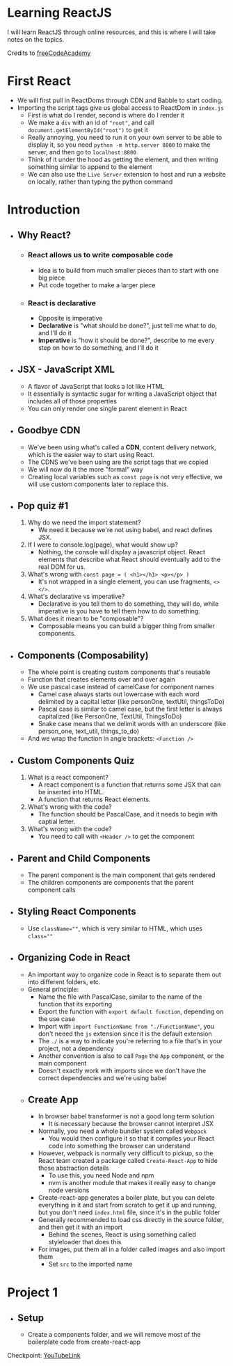 # Learning ReactJS

I will learn ReactJS through online resources, and this is where I will take notes on the topics.

Credits to [freeCodeAcademy](https://youtu.be/bMknfKXIFA8)

# First React

- We will first pull in ReactDoms through CDN and Babble to start coding.
- Importing the script tags give us global access to ReactDom in `index.js`
  - First is what do I render, second is where do I render it
  - We make a `div` with an id of `"root"`, and call `document.getElementById("root")` to get it
  - Really annoying, you need to run it on your own server to be able to display it, so you need `python -m http.server 8800` to make the server, and then go to `localhost:8800`
  - Think of it under the hood as getting the element, and then writing something similar to append to the element
  - We can also use the `Live Server` extension to host and run a website on locally, rather than typing the python command

# Introduction

- ## Why React?
  - ### React allows us to write composable code
    - Idea is to build from much smaller pieces than to start with one big piece
    - Put code together to make a larger piece
  - ### React is declarative
    - Opposite is imperative
    - **Declarative** is "what should be done?", just tell me what to do, and I'll do it
    - **Imperative** is "how it should be done?", describe to me every step on how to do something, and I'll do it
- ## JSX - JavaScript XML
  - A flavor of JavaScript that looks a lot like HTML
  - It essentially is syntactic sugar for writing a JavaScript object that includes all of those properties
  - You can only render one single parent element in React
- ## Goodbye CDN
  - We've been using what's called a **CDN**, content delivery network, which is the easier way to start using React.
  - The CDNS we've been using are the script tags that we copied
  - We will now do it the more "formal" way
  - Creating local variables such as `const page` is not very effective, we will use custom components later to replace this.
- ## Pop quiz #1
  1. Why do we need the import statement?
     - We need it because we're not using babel, and react defines JSX.
  2. If I were to console.log(page), what would show up?
     - Nothing, the console will display a javascript object. React elements that describe what React should eventually add to the real DOM for us.
  3. What's wrong with `const page = ( <h1></h1> <p></p> )`
     - It's not wrapped in a single element, you can use fragments, `<></>`.
  4. What's declarative vs imperative?
     - Declarative is you tell them to do something, they will do, while imperative is you have to tell them how to do something.
  5. What does it mean to be "composable"?
     - Composable means you can build a bigger thing from smaller components.
- ## Components (Composability)
  - The whole point is creating custom components that's reusable
  - Function that creates elements over and over again
  - We use pascal case instead of camelCase for component names
    - Camel case always starts out lowercase with each word delimited by a capital letter (like personOne, textUtil, thingsToDo)
    - Pascal case is similar to camel case, but the first letter is always capitalized (like PersonOne, TextUtil, ThingsToDo)
    - Snake case means that we delimit words with an underscore (like person_one, text_util, things_to_do)
  - And we wrap the function in angle brackets: `<Function />`
- ## Custom Components Quiz
  1. What is a react component?
     - A react component is a function that returns some JSX that can be inserted into HTML.
     - A function that returns React elements.
  2. What's wrong with the code?
     - The function should be PascalCase, and it needs to begin with captial letter.
  3. What's wrong with the code?
     - You need to call with `<Header />` to get the component
- ## Parent and Child Components
  - The parent component is the main component that gets rendered
  - The children components are components that the parent component calls
- ## Styling React Components
  - Use `className=""`, which is very similar to HTML, which uses `class=""`
- ## Organizing Code in React
  - An important way to organize code in React is to separate them out into different folders, etc.
  - General principle:
    - Name the file with PascalCase, similar to the name of the function that its exporting
    - Export the function with `export default function`, depending on the use case
    - Import with `import FunctionName from "./FunctionName"`, you don't neeed the `js` extension since it is the default extension
    - The `./` is a way to indicate you're referring to a file that's in your project, not a dependency
    - Another convention is also to call `Page` the `App` component, or the main component
    - Doesn't exactly work with imports since we don't have the correct dependencies and we're using babel
  - ## Create App
    - In browser babel transformer is not a good long term solution
      - It is necessary because the browser cannot interpret JSX
    - Normally, you need a whole bundler system called `Webpack`
      - You would then configure it so that it compiles your React code into something the browser can understand
    - However, webpack is normally very difficult to pickup, so the React team created a package called `Create-React-App` to hide those abstraction details
      - To use this, you need Node and npm
      - nvm is another module that makes it really easy to change node versions
    - Create-react-app generates a boiler plate, but you can delete everything in it and start from scratch to get it up and running, but you don't need `index.html` file, since it's in the public folder
    - Generally recommended to load css directly in the source folder, and then get it with an import
      - Behind the scenes, React is using something called styleloader that does this
    - For images, put them all in a folder called images and also import them
      - Set `src` to the imported name

# Project 1

- ## Setup
  - Create a components folder, and we will remove most of the boilerplate code from create-react-app

Checkpoint: [YouTubeLink](https://youtu.be/bMknfKXIFA8?t=8070)
